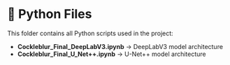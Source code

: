 # 🐍 Python Files

This folder contains all Python scripts used in the project:

- **Cockleblur_Final_DeepLabV3.ipynb** → DeepLabV3 model architecture  
- **Cockleblur_Final_U_Net++.ipynb** → U-Net++ model architecture   



